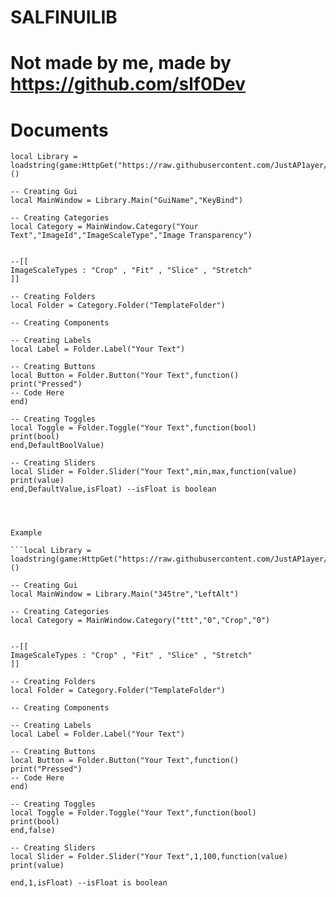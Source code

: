 # SALFINUILIB 
# Not made by me, made by https://github.com/slf0Dev

# Documents

```-- Library Core Loadstring
local Library = loadstring(game:HttpGet("https://raw.githubusercontent.com/JustAP1ayer/SALFINUILIB/main/SALFINUILIB"))()

-- Creating Gui
local MainWindow = Library.Main("GuiName","KeyBind")

-- Creating Categories
local Category = MainWindow.Category("Your Text","ImageId","ImageScaleType","Image Transparency")


--[[
ImageScaleTypes : "Crop" , "Fit" , "Slice" , "Stretch"
]]

-- Creating Folders
local Folder = Category.Folder("TemplateFolder")

-- Creating Components

-- Creating Labels
local Label = Folder.Label("Your Text")

-- Creating Buttons
local Button = Folder.Button("Your Text",function()
print("Pressed")
-- Code Here
end)

-- Creating Toggles
local Toggle = Folder.Toggle("Your Text",function(bool)
print(bool)
end,DefaultBoolValue)

-- Creating Sliders
local Slider = Folder.Slider("Your Text",min,max,function(value)
print(value)
end,DefaultValue,isFloat) --isFloat is boolean




Example

```local Library = loadstring(game:HttpGet("https://raw.githubusercontent.com/JustAP1ayer/SALFINUILIB/main/SALFINUILIB"))()

-- Creating Gui
local MainWindow = Library.Main("345tre","LeftAlt")

-- Creating Categories
local Category = MainWindow.Category("ttt","0","Crop","0")


--[[
ImageScaleTypes : "Crop" , "Fit" , "Slice" , "Stretch"
]]

-- Creating Folders
local Folder = Category.Folder("TemplateFolder")

-- Creating Components

-- Creating Labels
local Label = Folder.Label("Your Text")

-- Creating Buttons
local Button = Folder.Button("Your Text",function()
print("Pressed")
-- Code Here
end)

-- Creating Toggles
local Toggle = Folder.Toggle("Your Text",function(bool)
print(bool)
end,false)

-- Creating Sliders
local Slider = Folder.Slider("Your Text",1,100,function(value)
print(value)

end,1,isFloat) --isFloat is boolean

